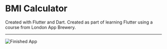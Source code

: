 # BMI Calculator 

Created with Flutter and Dart. Created as part of learning Flutter using a course from London App Brewery.

____

![Finished App](https://github.com/londonappbrewery/Images/blob/master/bmi-calc-demo.gif)


